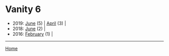 # Vanity 6

  * 2019: 
      [June](./vanity-6-2019-06.md) (5) | 
      [April](./vanity-6-2019-04.md) (3) | 
  * 2018: 
      [June](./vanity-6-2018-06.md) (2) | 
  * 2016: 
      [February](./vanity-6-2016-02.md) (1) | 

----

[Home](../)
